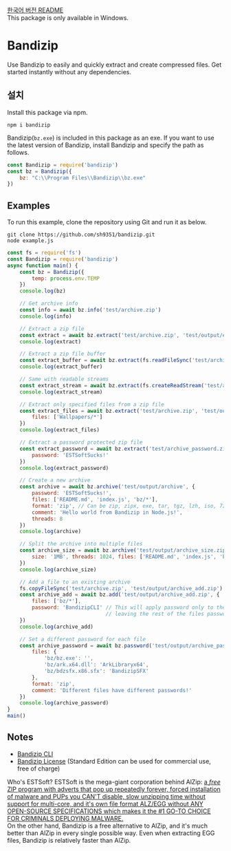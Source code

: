 [한국어 버전 README](README.md)  
This package is only available in Windows.

# Bandizip
Use Bandizip to easily and quickly extract and create compressed files. Get started instantly without any dependencies.

## 설치
Install this package via npm.
```shell
npm i bandizip
```
Bandizip(`bz.exe`) is included in this package as an exe. If you want to use the latest version of Bandizip, install Bandizip and specify the path as follows.
```js
const Bandizip = require('bandizip')
const bz = Bandizip({
    bz: "C:\\Program Files\\Bandizip\\bz.exe"
})
```

## Examples
To run this example, clone the repository using Git and run it as below.
```shell
git clone https://github.com/sh9351/bandizip.git
node example.js
```
```js
const fs = require('fs')
const Bandizip = require('bandizip')
async function main() {
    const bz = Bandizip({
        temp: process.env.TEMP
    })
    console.log(bz)

    // Get archive info
    const info = await bz.info('test/archive.zip')
    console.log(info)

    // Extract a zip file
    const extract = await bz.extract('test/archive.zip', 'test/output/extract')
    console.log(extract)

    // Extract a zip file buffer
    const extract_buffer = await bz.extract(fs.readFileSync('test/archive.zip'), 'test/output/extract_buffer')
    console.log(extract_buffer)

    // Same with readable streams
    const extract_stream = await bz.extract(fs.createReadStream('test/archive.zip'), 'test/output/extract_stream')
    console.log(extract_stream)

    // Extract only specified files from a zip file
    const extract_files = await bz.extract('test/archive.zip', 'test/output/extract_files', {
        files: ['Wallpapers/*']
    })
    console.log(extract_files)

    // Extract a password protected zip file
    const extract_password = await bz.extract('test/archive_password.zip', 'test/output/extract_password', {
        password: 'ESTSoftSucks!'
    })
    console.log(extract_password)

    // Create a new archive
    const archive = await bz.archive('test/output/archive', {
        password: 'ESTSoftSucks!',
        files: ['README.md', 'index.js', 'bz/*'],
        format: 'zip', // Can be zip, zipx, exe, tar, tgz, lzh, iso, 7z, gz, xz
        comment: 'Hello world from Bandizip in Node.js!',
        threads: 8
    })
    console.log(archive)

    // Split the archive into multiple files
    const archive_size = await bz.archive('test/output/archive_size.zip', {
        size: '1MB', threads: 1024, files: ['README.md', 'index.js', 'bz/*']
    })
    console.log(archive_size)

    // Add a file to an existing archive
    fs.copyFileSync('test/archive.zip', 'test/output/archive_add.zip')
    const archive_add = await bz.add('test/output/archive_add.zip', {
        files: ['bz/*'],
        password: 'BandizipCLI' // This will apply password only to the bz/* files,
                                // leaving the rest of the files passwordless
    })
    console.log(archive_add)

    // Set a different password for each file
    const archive_password = await bz.password('test/output/archive_password.zip', {
        files: {
            'bz/bz.exe': '',
            'bz/ark.x64.dll': 'ArkLibraryx64',
            'bz/bdzsfx.x86.sfx': 'BandizipSFX'
        },
        format: 'zip',
        comment: 'Different files have different passwords!'
    })
    console.log(archive_password)
}
main()
```

## Notes
- [Bandizip CLI](https://en.bandisoft.com/bandizip/help/parameter/)  
- [Bandizip License](https://en.bandisoft.com/bandizip/help/edition-comparison/) (Standard Edition can be used for commercial use, free of charge)

Who's ESTSoft? ESTSoft is the mega-giant corporation behind AlZip: [a *free* ZIP program with adverts that pop up repeatedly forever, forced installation of malware and PUPs you CAN'T disable, slow unzipping time without support for multi-core, and it's own file format ALZ/EGG without ANY OPEN-SOURCE SPECIFICATIONS which makes it the #1 GO-TO CHOICE FOR CRIMINALS DEPLOYING MALWARE.](https://en.wikipedia.org/wiki/Garbage)  
On the other hand, Bandizip is a free alternative to AlZip, and it's much better than AlZip in every single possible way. Even when extracting EGG files, Bandizip is relatively faster than AlZip.
